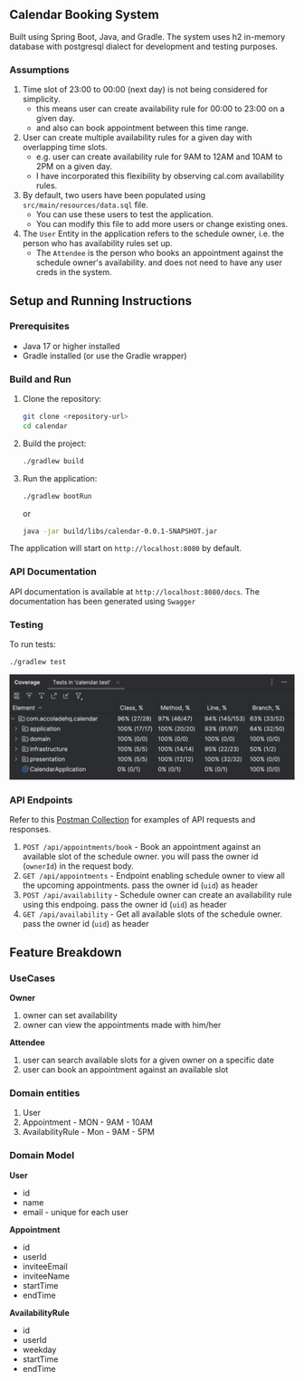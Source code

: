 ## Calendar Booking System
Built using Spring Boot, Java, and Gradle. The system uses h2 in-memory database with postgresql dialect for development and testing purposes.

### Assumptions
1. Time slot of 23:00 to 00:00 (next day) is not being considered for simplicity.
    - this means user can create availability rule for 00:00 to 23:00 on a given day.
    - and also can book appointment between this time range.
2. User can create multiple availability rules for a given day with overlapping time slots.
    - e.g. user can create availability rule for 9AM to 12AM and 10AM to 2PM on a given day.
    - I have incorporated this flexibility by observing cal.com availability rules.
3. By default, two users have been populated using `src/main/resources/data.sql` file.
    - You can use these users to test the application.
    - You can modify this file to add more users or change existing ones.
4. The `User` Entity in the application refers to the schedule owner, i.e. the person who has availability rules set up.
    - The `Attendee` is the person who books an appointment against the schedule owner's availability. and does not need to have any user creds in the system.

## Setup and Running Instructions

### Prerequisites
- Java 17 or higher installed
- Gradle installed (or use the Gradle wrapper)

### Build and Run
1. Clone the repository:
   ```bash
   git clone <repository-url>
   cd calendar
   ```
2. Build the project:
   ```bash
   ./gradlew build
   ```
3. Run the application:
   ```bash
   ./gradlew bootRun
   ```
   or
   ```bash
   java -jar build/libs/calendar-0.0.1-SNAPSHOT.jar
   ```

The application will start on `http://localhost:8080` by default.

### API Documentation
API documentation is available at `http://localhost:8080/docs`. The documentation has been generated using `Swagger`

### Testing
To run tests:
```bash
./gradlew test
```
![Test Coverage](test-coverage.png)


### API Endpoints
Refer to this [Postman Collection](https://documenter.getpostman.com/view/20218768/2sB3BEnVfJ) for examples of API requests and responses.
1. `POST /api/appointments/book` - Book an appointment against an available slot of the schedule owner. you will pass the owner id (`ownerId`) in the request body. 
2. `GET /api/appointments` - Endpoint enabling schedule owner to view all the upcoming appointments. pass the owner id (`uid`) as header
3. `POST /api/availability` - Schedule owner can create an availability rule using this endpoing. pass the owner id (`uid`) as header
4. `GET /api/availability` - Get all available slots of the schedule owner. pass the owner id (`uid`) as header

## Feature Breakdown
### UseCases
**Owner**
1. owner can set availability
2. owner can view the appointments made with him/her

**Attendee**
1. user can search available slots for a given owner on a specific date
2. user can book an appointment against an available slot

### Domain entities
1. User
2. Appointment - MON - 9AM - 10AM
3. AvailabilityRule - Mon - 9AM - 5PM

### Domain Model

**User**
- id
- name
- email - unique for each user

**Appointment**
- id
- userId
- inviteeEmail
- inviteeName
- startTime
- endTime

**AvailabilityRule**
- id
- userId
- weekday
- startTime
- endTime
